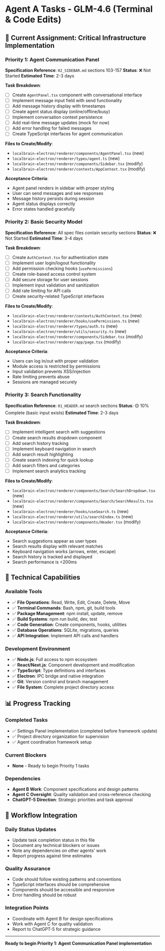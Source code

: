 # Agent A Tasks - GLM-4.6 (Terminal & Code Edits)

## 🎯 Current Assignment: Critical Infrastructure Implementation

### Priority 1: Agent Communication Panel
**Specification Reference**: `02_SIDEBAR.md` sections 103-157
**Status**: ❌ Not Started
**Estimated Time**: 2-3 days

**Task Breakdown**:
- [ ] Create `AgentPanel.tsx` component with conversational interface
- [ ] Implement message input field with send functionality
- [ ] Add message history display with timestamps
- [ ] Create agent status display (online/offline/busy)
- [ ] Implement conversation context persistence
- [ ] Add real-time message updates (mock for now)
- [ ] Add error handling for failed messages
- [ ] Create TypeScript interfaces for agent communication

**Files to Create/Modify**:
- `localbrain-electron/renderer/components/AgentPanel.tsx` (new)
- `localbrain-electron/renderer/types/agent.ts` (new)
- `localbrain-electron/renderer/components/Sidebar.tsx` (modify)
- `localbrain-electron/renderer/contexts/AppContext.tsx` (modify)

**Acceptance Criteria**:
- Agent panel renders in sidebar with proper styling
- User can send messages and see responses
- Message history persists during session
- Agent status displays correctly
- Error states handled gracefully

### Priority 2: Basic Security Model
**Specification Reference**: All spec files contain security sections
**Status**: ❌ Not Started
**Estimated Time**: 3-4 days

**Task Breakdown**:
- [ ] Create `AuthContext.tsx` for authentication state
- [ ] Implement user login/logout functionality
- [ ] Add permission checking hooks (`usePermissions`)
- [ ] Create role-based access control system
- [ ] Add secure storage for user sessions
- [ ] Implement input validation and sanitization
- [ ] Add rate limiting for API calls
- [ ] Create security-related TypeScript interfaces

**Files to Create/Modify**:
- `localbrain-electron/renderer/contexts/AuthContext.tsx` (new)
- `localbrain-electron/renderer/hooks/usePermissions.ts` (new)
- `localbrain-electron/renderer/types/auth.ts` (new)
- `localbrain-electron/renderer/utils/security.ts` (new)
- `localbrain-electron/renderer/components/Sidebar.tsx` (modify)
- `localbrain-electron/renderer/app/page.tsx` (modify)

**Acceptance Criteria**:
- Users can log in/out with proper validation
- Module access is restricted by permissions
- Input validation prevents XSS/injection
- Rate limiting prevents abuse
- Sessions are managed securely

### Priority 3: Search Functionality
**Specification Reference**: `01_HEADER.md` search sections
**Status**: 🟡 10% Complete (basic input exists)
**Estimated Time**: 2-3 days

**Task Breakdown**:
- [ ] Implement intelligent search with suggestions
- [ ] Create search results dropdown component
- [ ] Add search history tracking
- [ ] Implement keyboard navigation in search
- [ ] Add search result highlighting
- [ ] Create search indexing for quick lookup
- [ ] Add search filters and categories
- [ ] Implement search analytics tracking

**Files to Create/Modify**:
- `localbrain-electron/renderer/components/Search/SearchDropdown.tsx` (new)
- `localbrain-electron/renderer/components/Search/SearchResults.tsx` (new)
- `localbrain-electron/renderer/hooks/useSearch.ts` (new)
- `localbrain-electron/renderer/utils/searchIndex.ts` (new)
- `localbrain-electron/renderer/components/Header.tsx` (modify)

**Acceptance Criteria**:
- Search suggestions appear as user types
- Search results display with relevant matches
- Keyboard navigation works (arrows, enter, escape)
- Search history is tracked and displayed
- Search performance is <200ms

## 🔧 Technical Capabilities

### Available Tools
- ✅ **File Operations**: Read, Write, Edit, Create, Delete, Move
- ✅ **Terminal Commands**: Bash, npm, git, build tools
- ✅ **Package Management**: npm install, update, remove
- ✅ **Build Systems**: npm run build, dev, test
- ✅ **Code Generation**: Create components, hooks, utilities
- ✅ **Database Operations**: SQLite, migrations, queries
- ✅ **API Integration**: Implement API calls and handlers

### Development Environment
- ✅ **Node.js**: Full access to npm ecosystem
- ✅ **React/Next.js**: Component development and modification
- ✅ **TypeScript**: Type definitions and interfaces
- ✅ **Electron**: IPC bridge and native integration
- ✅ **Git**: Version control and branch management
- ✅ **File System**: Complete project directory access

## 📊 Progress Tracking

### Completed Tasks
- ✅ Settings Panel implementation (completed before framework update)
- ✅ Project directory organization for supervision
- ✅ Agent coordination framework setup

### Current Blockers
- **None** - Ready to begin Priority 1 tasks

### Dependencies
- **Agent B Work**: Component specifications and design patterns
- **Agent C Oversight**: Quality validation and cross-reference checking
- **ChatGPT-5 Direction**: Strategic priorities and task approval

## 🔄 Workflow Integration

### Daily Status Updates
- Update task completion status in this file
- Document any technical blockers or issues
- Note any dependencies on other agents' work
- Report progress against time estimates

### Quality Assurance
- Code should follow existing patterns and conventions
- TypeScript interfaces should be comprehensive
- Components should be accessible and responsive
- Error handling should be robust

### Integration Points
- Coordinate with Agent B for design specifications
- Work with Agent C for quality validation
- Report to ChatGPT-5 for strategic guidance

---

**Ready to begin Priority 1: Agent Communication Panel implementation**